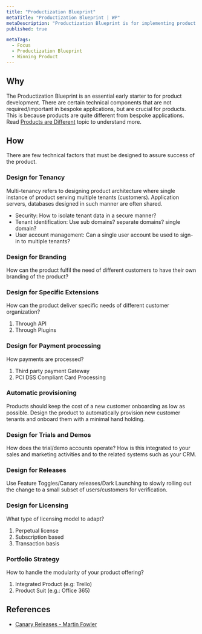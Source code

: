 ```yaml
---
title: "Productization Blueprint"
metaTitle: "Productization Blueprint | WP"
metaDescription: "Productization Blueprint is for implementing product specific technical components such as multi-tenancy, licensing, standard APIs, plugins, etc."
published: true

metaTags:
  - Focus
  - Productization Blueprint
  - Winning Product
---
```


## Why

The Productization Blueprint is an essential early starter to for product development. There are certain technical components that are not required/important in bespoke applications, but are crucial for products. This is because products are quite different from bespoke applications. Read [Products are Different](https://learn.winningproduct.com/introduction/02-products-are-different) topic to understand more.

## How

There are few technical factors that must be designed to assure success of the product.

### Design for Tenancy

Multi-tenancy refers to designing product architecture where single instance of product serving multiple tenants (customers). Application servers, databases designed in such manner are often shared.

- Security: How to isolate tenant data in a secure manner?
- Tenant identification: Use sub domains? separate domains? single domain?
- User account management: Can a single user account be used to sign-in to multiple tenants?

### Design for Branding

How can the product fulfil the need of different customers to have their own branding of the product?

### Design for Specific Extensions

How can the product deliver specific needs of different customer organization?

1. Through API
2. Through Plugins

### Design for Payment processing

How payments are processed?

1. Third party payment Gateway
2. PCI DSS Compliant Card Processing

### Automatic provisioning

Products should keep the cost of a new customer onboarding as low as possible. Design the product to automatically provision new customer tenants and onboard them with a minimal hand holding.

### Design for Trials and Demos

How does the trial/demo accounts operate? How is this integrated to your sales and marketing activities and to the related systems such as your CRM.

### Design for Releases

Use Feature Toggles/Canary releases/Dark Launching to slowly rolling out the change to a small subset of users/customers for verification.

### Design for Licensing

What type of licensing model to adapt?

1. Perpetual license
2. Subscription based
3. Transaction basis

### Portfolio Strategy

How to handle the modularity of your product offering?

1. Integrated Product (e.g: Trello)
2. Product Suit (e.g.: Office 365)

## References

- [Canary Releases - Martin Fowler](https://martinfowler.com/bliki/CanaryRelease.html)
